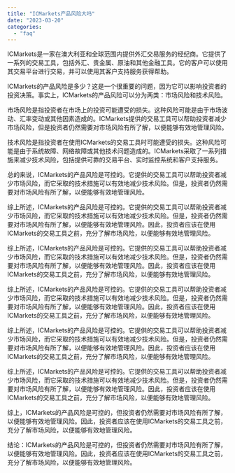 ```yaml
---
title: "ICMarkets产品风险大吗"
date: "2023-03-20"
categories: 
  - "faq"
---
```


ICMarkets是一家在澳大利亚和全球范围内提供外汇交易服务的经纪商。它提供了一系列的交易工具，包括外汇、贵金属、原油和其他金融工具。它的客户可以使用其交易平台进行交易，并可以使用其客户支持服务获得帮助。

ICMarkets的产品风险是多少？这是一个很重要的问题，因为它可以影响投资者的投资决策。事实上，ICMarkets的产品风险可以分为两类：市场风险和技术风险。

市场风险是指投资者在市场上的投资可能遭受的损失。这种风险可能是由于市场波动、汇率变动或其他因素造成的。ICMarkets提供的交易工具可以帮助投资者减少市场风险，但是投资者仍然需要对市场风险有所了解，以便能够有效地管理风险。

技术风险是指投资者在使用ICMarkets的交易工具时可能遭受的损失。这种风险可能是由于系统故障、网络故障或其他技术问题造成的。ICMarkets采取了一系列措施来减少技术风险，包括提供可靠的交易平台、实时监控系统和客户支持服务。

总的来说，ICMarkets的产品风险是可控的。它提供的交易工具可以帮助投资者减少市场风险，而它采取的技术措施可以有效地减少技术风险。但是，投资者仍然需要对市场风险有所了解，以便能够有效地管理风险。

综上所述，ICMarkets的产品风险是可控的。它提供的交易工具可以帮助投资者减少市场风险，而它采取的技术措施可以有效地减少技术风险。但是，投资者仍然需要对市场风险有所了解，以便能够有效地管理风险。因此，投资者应该在使用ICMarkets的交易工具之前，充分了解市场风险，以便能够有效地管理风险。

综上所述，ICMarkets的产品风险是可控的。它提供的交易工具可以帮助投资者减少市场风险，而它采取的技术措施可以有效地减少技术风险。但是，投资者仍然需要对市场风险有所了解，以便能够有效地管理风险。因此，投资者应该在使用ICMarkets的交易工具之前，充分了解市场风险，以便能够有效地管理风险。

综上所述，ICMarkets的产品风险是可控的。它提供的交易工具可以帮助投资者减少市场风险，而它采取的技术措施可以有效地减少技术风险。但是，投资者仍然需要对市场风险有所了解，以便能够有效地管理风险。因此，投资者应该在使用ICMarkets的交易工具之前，充分了解市场风险，以便能够有效地管理风险。

综上所述，ICMarkets的产品风险是可控的。它提供的交易工具可以帮助投资者减少市场风险，而它采取的技术措施可以有效地减少技术风险。但是，投资者仍然需要对市场风险有所了解，以便能够有效地管理风险。因此，投资者应该在使用ICMarkets的交易工具之前，充分了解市场风险，以便能够有效地管理风险。

综上所述，ICMarkets的产品风险是可控的。它提供的交易工具可以帮助投资者减少市场风险，而它采取的技术措施可以有效地减少技术风险。但是，投资者仍然需要对市场风险有所了解，以便能够有效地管理风险。因此，投资者应该在使用ICMarkets的交易工具之前，充分了解市场风险，以便能够有效地管理风险。

综上，ICMarkets的产品风险是可控的，但投资者仍然需要对市场风险有所了解，以便能够有效地管理风险。因此，投资者应该在使用ICMarkets的交易工具之前，充分了解市场风险，以便能够有效地管理风险。

结论：ICMarkets的产品风险是可控的，但投资者仍然需要对市场风险有所了解，以便能够有效地管理风险。因此，投资者应该在使用ICMarkets的交易工具之前，充分了解市场风险，以便能够有效地管理风险。
